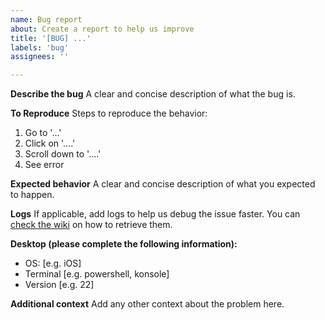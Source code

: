 ```yaml
---
name: Bug report
about: Create a report to help us improve
title: '[BUG] ...'
labels: 'bug'
assignees: ''

---
```


**Describe the bug**
A clear and concise description of what the bug is.

**To Reproduce**
Steps to reproduce the behavior:
1. Go to '...'
2. Click on '....'
3. Scroll down to '....'
4. See error

**Expected behavior**
A clear and concise description of what you expected to happen.

**Logs**
If applicable, add logs to help us debug the issue faster.
You can [check the wiki](https://github.com/Benji377/tooka/wiki/Configuration#-what-you-can-configure) on how to retrieve them.

**Desktop (please complete the following information):**
 - OS: [e.g. iOS]
 - Terminal [e.g. powershell, konsole]
 - Version [e.g. 22]

**Additional context**
Add any other context about the problem here.
